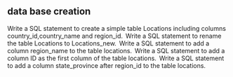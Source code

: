 ## data base creation ###
Write a SQL statement to create a simple table Locations including columns country_id,country_name and region_id. 
Write a SQL statement to rename the table Locations to Locations_new. 
Write a SQL statement to add a column region_name to the table locations. 
Write a SQL statement to add a column ID as the first column of the table locations.  
Write a SQL statement to add a column state_province after region_id to the table locations. 
